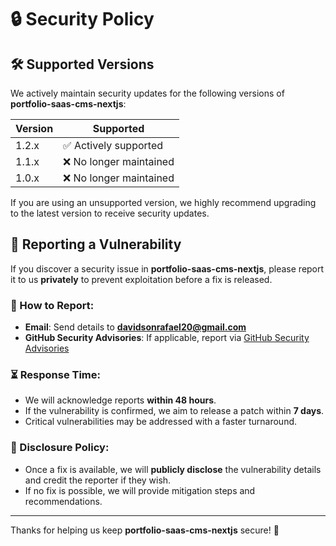# 🔒 Security Policy

## 🛠️ Supported Versions

We actively maintain security updates for the following versions of **portfolio-saas-cms-nextjs**:  

| Version  | Supported          |
|----------|--------------------|
| 1.2.x    | ✅ Actively supported |
| 1.1.x    | ❌ No longer maintained |
| 1.0.x    | ❌ No longer maintained |

If you are using an unsupported version, we highly recommend upgrading to the latest version to receive security updates.  

## 🚨 Reporting a Vulnerability

If you discover a security issue in **portfolio-saas-cms-nextjs**, please report it to us **privately** to prevent exploitation before a fix is released.  

### 📩 How to Report:
- **Email**: Send details to **davidsonrafael20@gmail.com**  
- **GitHub Security Advisories**: If applicable, report via [GitHub Security Advisories](https://github.com/Hwayeeon/portfolio-saas-cms-nextjs/security/advisories)  

### ⏳ Response Time:
- We will acknowledge reports **within 48 hours**.  
- If the vulnerability is confirmed, we aim to release a patch within **7 days**.  
- Critical vulnerabilities may be addressed with a faster turnaround.  

### 🔐 Disclosure Policy:
- Once a fix is available, we will **publicly disclose** the vulnerability details and credit the reporter if they wish.  
- If no fix is possible, we will provide mitigation steps and recommendations.  

---

Thanks for helping us keep **portfolio-saas-cms-nextjs** secure! 🚀  
